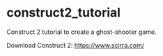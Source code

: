 construct2_tutorial
===================
Construct 2 tutorial to create a ghost-shooter game.

Download Construct 2: https://www.scirra.com/




